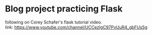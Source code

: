 # Blog project practicing Flask
following on Corey Schafer's flask tutorial video.
<br>link: https://www.youtube.com/channel/UCCezIgC97PvUuR4_gbFUs5g
